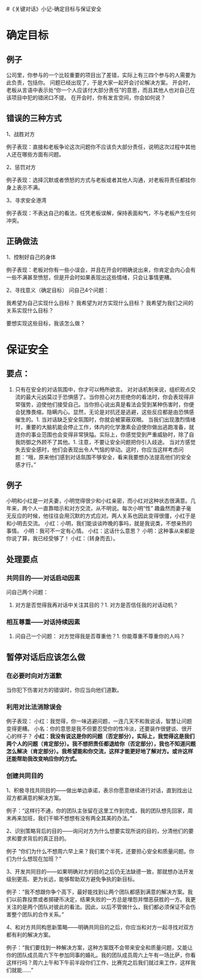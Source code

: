 #《关键对话》小记-确定目标与保证安全
# 确定目标

## 例子

>  
 公司里，你参与的一个比较重要的项目出了差错，实际上有三四个参与的人需要为此负责，包括你。 问题已经出现了，于是大家一起开会讨论解决方案。 开会时，老板从言语中表示处“你一个人应该付大部分责任”的意思，而且其他人也对自己在该项目中犯的错闭口不提。 在开会时，你有发言空间，你会如何说？ 


## 错误的三种方式

1、战胜对方

>  
 例子表现：直接和老板争论这次问题你不应该负大部分责任，说明这次过程中其他人还在哪些方面有问题。 


2、惩罚对方

>  
 例子表现：选择沉默或者愤怒的方式与老板或者其他人沟通，对老板将责任都挂你身上表示不满。 


3、寻求安全港湾

>  
 例子表现：不表达自己的看法，任凭老板误解，保持表面和气，不与老板产生任何冲突。 


## 正确做法

1、控制好自己的身体

>  
 例子表现：老板对你有一些小误会，并且在开会时明确说出来，你肯定会内心会有一些不满甚至愤怒，但是开会时如果表现出这些情绪，只会让事情更糟。 


2、寻找意义（确定目标） 问自己4个问题：

>  
 我希望为自己实现什么目标？ 我希望为对方实现什么目标？ 我希望为我们之间的关系实现什么目标？ 


>  
 要想实现这些目标，我该怎么做？ 


# 保证安全

## 要点：
1. 只有在安全的对话氛围中，你才可以畅所欲言。 对对话机制来说，组织观点交流的最大元凶莫过于恐惧感了。当你担心对方拒绝你的看法时，你会表现得非常强势，迫使他们接受自己。当你担心说出真是看法会受到某种伤害时，你便会犹豫畏缩，隐瞒内心。显然，无论是对抗还是逃避，这些反应都是由恐惧感催生的。1. 当对话缺乏安全氛围时，你就会被蒙蔽双眼。 当我们出现激烈情绪时，重要的大脑机能会停止工作，体内的化学激素会迫使你做出逃跑准备，就连你的事业范围也会变得非常狭隘。实际上，你感觉受到严重威胁时，除了自我防御之外顾不了其他。1. 注意，不要让安全问题把你引入歧途。 当对方感觉失去安全感时，他们会表现出令人气恼的举动。这时，你应当这样考虑问题：“哦，原来他们感到对话氛围不够安全，看来我要想办法提高他们的安全感才行。”
## 例子

>  
 小明和小红是一对夫妻，小明觉得很少和小红亲密，而小红对这种状态很满意。几年来，两个人一直靠暗示和对方交流，从不明说。每次小明“性” 趣盎然而妻子毫无反应的时候，他往往会用沉默的方式应对。两人关系也因此变得很僵，小红于是和小明去交流。 小红：小明，我们能谈谈昨晚的事吗，就是我说类，不想亲热的事情。 小明：我可不一定有心情。 小红：这话什么意思？ 小明：这种事从来都是你说了算，我已经受够了！ 小红：（转身而去）。 


## 处理要点

### 共同目的——对话启动因素

问自己两个问题：
1. 对方是否觉得我再对话中关注其目的？1. 对方是否信任我的对话动机？
### 相互尊重——对话持续因素
1. 问自己一个问题： 对方觉得我是否尊重他？1. 你能尊重不尊重你的人吗？
## 暂停对话后应该怎么做

### 在必要时向对方道歉

当你犯下伤害对方的错误时，你应当向他们道歉。

### 利用对比法消除误会

>  
 例子表现： 小红：我觉得，你一味逃避问题，一连几天不和我说话，智慧让问题变得更糟。 小名：你的意思是我不但要忍受你的性冷淡，还要装作很健谈、很开心的样子？ **小红：我没有说这是你的问题（否定部分），实际上，我觉得这是我们两个人的问题（肯定部分）。我不想把责任都退给你（否定部分），我也不知道问题怎么解决（肯定部分）。我希望能和你交流，这样才能更好地了解对方。或许这样还能帮助我改变响应你的方式。** 


### 创建共同目的

1、积极寻找共同目的——做出单边承诺，表示你愿意继续进行对话，直到找出让双方都满意的解决方案。

>  
 例子：“这样行不通，你的团队主张留在这里工作到完成，我的团队想先回家，周末再来加班，我们干嘛不想想有没有两全其美的办法。” 


2、识别策略背后的目的——询问对方为什么想要实现所说的目的，分清他们的要求和要求背后的真正目的。

>  
 例子 “你们为什么不想周六早上来？我们累个半死，还要担心安全和质量问题。你们为什么想现在加班？” 


3、开发共同目的——如果明确对方的目的之后仍无法缺德一致，那就想办法开发级别更高、更为长远，能够帮助双方避免争执的新目标。

>  
 例子：“我不想跟你争个高下，最好能找到让两个团队都感到满意的解决方案。我们以前靠投票或者掷硬币决定，结果失败的一方总是埋怨并憎恶获胜的一方。我更关注的是两个团队对彼此的看法。因此，以后不管做什么，我们都必须保证不会伤害整个团队的合作关系。” 


4、和对方共同构思新策略——明确共同目的之后，你应当和对方一起寻找对双方都有利的解决方案。

>  
 例子：“我们要找到一种解决方案，这种方案既不会带来安全和质量问题，又能让你的团队成员周六下午参加同事的婚礼。我的团队成员周六上午有一场比萨，你看这样行吗？周六上午和下午前半段你们工作，比赛完之后我们就过来工作，这样我们就能……” 

